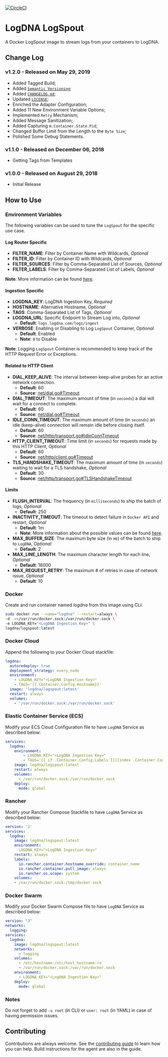 [![CircleCI](https://circleci.com/gh/logdna/logspout.svg?style=svg)](https://circleci.com/gh/logdna/logspout)

# LogDNA LogSpout

A Docker LogSpout image to stream logs from your containers to LogDNA.

## Change Log

### v1.2.0 - Released on May 29, 2019

* Added Tagged Build;
* Added [`Semantic Versioning`](http://semver.org);
* Added [`CHANGELOG.md`](https://github.com/logdna/logspout/blob/master/CHANGELOG.md);
* Updated [`LICENSE`](https://github.com/logdna/logspout/blob/master/LICENSE);
* Enriched the Adapter Configuration;
* Added 11 New Environment Variable Options;
* Implemented `Retry` Mechanism;
* Added Message Sanitization;
* Added Capturing `m.Container.State.Pid`;
* Changed Buffer Limit from the Length to the `Byte Size`;
* Polished Some Debug Statements.

### v1.1.0 - Released on December 06, 2018

* Getting Tags from Templates

### v1.0.0 - Released on August 29, 2018

* Initial Release

## How to Use

### Environment Variables

The following variables can be used to tune the `LogSpout` for the specific use case.

#### Log Router Specific

* __FILTER_NAME__: Filter by Container Name with Wildcards, *Optional*
* __FILTER_ID__: Filter by Container ID with Wildcards, *Optional*
* __FILTER_SOURCES__: Filter by Comma-Separated List of Sources, *Optional*
* __FILTER_LABELS__: Filter by Comma-Separated List of Labels, *Optional*

__Note__: More information can be found [here](https://github.com/gliderlabs/logspout/tree/0da75a223db992cd5abc836796174588ddfc62b4/routesapi#routes-resource).

#### Ingestion Specific

* __LOGDNA_KEY__: LogDNA Ingestion Key, *Required*
* __HOSTNAME__: Alternative Hostname, *Optional*
* __TAGS__: Comma-Separated List of Tags, *Optional*
* __LOGDNA_URL__: Specific Endpoint to Stream Log into, *Optional*
  * __Default__: `logs.logdna.com/logs/ingest`
* __VERBOSE__: Enabling or Disabling to Log `LogSpout` Container, *Optional*
  * __Default__: Enabled
  * __Note__: `0` to Disable

__Note__: Logging `LogSpout` Container is recommended to keep track of the HTTP Request Error or Exceptions.

#### Related to HTTP Client
* __DIAL_KEEP_ALIVE__: The interval between keep-alive probes for an active network connection.
  * __Default__: 60
  * __Source__: [net/dial.go#Timeout](https://github.com/golang/go/blob/master/src/net/dial.go#L72-L79)
* __DIAL_TIMEOUT__: The maximum amount of time (in `seconds`) a dial will wait for a connect to complete.
  * __Default__: 60
  * __Source__: [net/dial.go#Timeout](https://github.com/golang/go/blob/master/src/net/dial.go#L27-L39)
* __IDLE_CONN_TIMEOUT__: The maximum amount of time (in `seconds`) an idle (keep-alive) connection will remain idle before closing itself.
  * __Default__: 60
  * __Source__: [net/http/transport.go#IdleConnTimeout](https://github.com/golang/go/blob/master/src/net/http/transport.go#L213-L217)
* __HTTP_CLIENT_TIMEOUT__: Time limit (in `seconds`) for requests made by this HTTP Client, *Optional*
  * __Default__: 60
  * __Source__: [net/http/client.go#Timeout](https://github.com/golang/go/blob/master/src/net/http/client.go#L89-L104)
* __TLS_HANDSHAKE_TIMEOUT__: The maximum amount of time (in `seconds`) waiting to wait for a TLS handshake, *Optional*
  * __Default__: 30
  * __Source__: [net/http/transport.go#TLSHandshakeTimeout](https://github.com/golang/go/blob/master/src/net/http/transport.go#L171-L173)

#### Limits
* __FLUSH_INTERVAL__: The frequency (in `milliseconds`) to ship the batch of logs, *Optional*
  * __Default__: 250
* __INACTIVITY_TIMEOUT__: The timeout to detect failure in `Docker API` and restart, *Optional*
  * __Default__: 1m
  * __Note__: More information about the possible values can be found [here](https://github.com/gliderlabs/logspout#detecting-timeouts-in-docker-log-streams).
* __MAX_BUFFER_SIZE__: The maximum byte size (in `mb`) of the batch to ship to `LogDNA`, *Optional*
  * __Default__: 2
* __MAX_LINE_LENGTH__: The maximum character length for each line, *Optional*
  * __Default__: 16000
* __MAX_REQUEST_RETRY__: The maximum # of retries in case of network issue, *Optional*
  * __Default__: 10

### Docker

Create and run container named *logdna* from this image using CLI:
```bash
sudo docker run --name="logdna" --restart=always \
-d -v=/var/run/docker.sock:/var/run/docker.sock \
-e LOGDNA_KEY="<LogDNA Ingestion Key>" \
logdna/logspout:latest
```

### Docker Cloud

Append the following to your Docker Cloud stackfile:
```yaml
logdna:
  autoredeploy: true
  deployment_strategy: every_node
  environment:
    - LOGDNA_KEY="<LogDNA Ingestion Key>"
    - TAGS='{{.Container.Config.Hostname}}'
  image: 'logdna/logspout:latest'
  restart: always
  volumes:
    - '/var/run/docker.sock:/var/run/docker.sock'
```

### Elastic Container Service (ECS)

Modify your ECS Cloud Configuration file to have `LogDNA` Service as described below:
```yaml
services:
  logdna:
    environment:
        - LOGDNA_KEY="<LogDNA Ingestion Key>"
        - TAGS='{{ if .Container.Config.Labels }}{{index .Container.Config.Labels "com.amazonaws.ecs.task-definition-family"}}:{{index .Container.Config.Labels "com.amazonaws.ecs.container-name"}}{{ else }}{{.ContainerName}}{{ end }}'
    image: logdna/logspout:latest
    restart: always
    volumes:
      - /var/run/docker.sock:/var/run/docker.sock
    deploy:
      mode: global
```

### Rancher

Modify your Rancher Compose Stackfile to have `LogDNA` Service as described below:
```yaml
version: '2'
services:
  logdna:
    image: logdna/logspout:latest
    environment:
      LOGDNA_KEY="<LogDNA Ingestion Key>"
    restart: always
    labels:
      io.rancher.container.hostname_override: container_name
      io.rancher.container.pull_image: always
      io.rancher.os.scope: system
    volumes:
    - /var/run/docker.sock:/tmp/docker.sock
```

### Docker Swarm

Modify your Docker Swarm Compose file to have `LogDNA` Service as described below:
```yaml
version: "3"
networks:
  logging:
services:
  logdna:
    image: logdna/logspout:latest
    networks:
      - logging
    volumes:
      - /etc/hostname:/etc/host_hostname:ro
      - /var/run/docker.sock:/var/run/docker.sock
    environment:
      - LOGDNA_KEY="<LogDNA Ingestion Key>"
    deploy:
      mode: global
```

### Notes

Do not forget to add `-u root` (in CLI) or `user: root` (in YAML) in case of having permission issues.

## Contributing

Contributions are always welcome. See the [contributing guide](/CONTRIBUTING.md) to learn how you can help. Build instructions for the agent are also in the guide.
